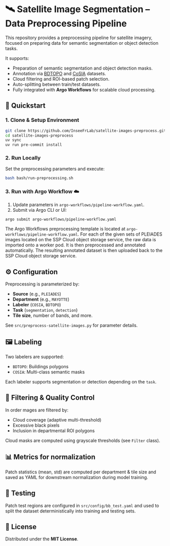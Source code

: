 # 🛰️ Satellite Image Segmentation – Data Preprocessing Pipeline

This repository provides a preprocessing pipeline for satellite imagery, focused on preparing data for semantic segmentation or object detection tasks.

It supports:
- Preparation of semantic segmentation and object detection masks.
- Annotation via [BDTOPO](https://geoservices.ign.fr/bdtopo) and [CoSIA](https://cosia.ign.fr/) datasets.
- Cloud filtering and ROI-based patch selection.
- Auto-splitting between train/test datasets.
- Fully integrated with **Argo Workflows** for scalable cloud processing.


## 🚀 Quickstart

### 1. Clone & Setup Environment

```bash
git clone https://github.com/InseeFrLab/satellite-images-preprocess.git
cd satellite-images-preprocess
uv sync
uv run pre-commit install
```

### 2. Run Locally

Set the preprocessing parameters and execute:

```bash
bash bash/run-preprocessing.sh
```

### 3. Run with Argo Workflow ☁️

1. Update parameters in `argo-workflows/pipeline-workflow.yaml`.
2. Submit via Argo CLI or UI:
```bash
argo submit argo-workflows/pipeline-workflow.yaml
```

The Argo Workflows preprocessing template is located at `argo-workflows/pipeline-workflow.yaml`. For each of the given sets of PLEIADES images located on the SSP Cloud object storage service, the raw data is imported onto a worker pod. It is then preprocessed and annotated automatically. The resulting annotated dataset is then uploaded back to the SSP Cloud object storage service.

## ⚙️ Configuration

Preprocessing is parameterized by:
- **Source** (e.g., `PLEIADES`)
- **Department** (e.g., `MAYOTTE`)
- **Labeler** (`COSIA`, `BDTOPO`)
- **Task** (`segmentation`, `detection`)
- **Tile size**, number of bands, and more.

See `src/preprocess-satellite-images.py` for parameter details.


## 🖼️ Labeling

Two labelers are supported:
- `BDTOPO`: Buildings polygons
- `COSIA`: Multi-class semantic masks

Each labeler supports segmentation or detection depending on the `task`.

## 🧼 Filtering & Quality Control

In order mages are filtered by:
- Cloud coverage (adaptive multi-threshold)
- Excessive black pixels
- Inclusion in departmental ROI polygons

Cloud masks are computed using grayscale thresholds (see `Filter` class).


## 📊 Metrics for normalization

Patch statistics (mean, std) are computed per department & tile size and saved as YAML for downstream normalization during model training.


## 🧪 Testing

Patch test regions are configured in `src/config/bb_test.yaml` and used to split the dataset deterministically into training and testing sets.


## 📄 License

Distributed under the **MIT License**.
